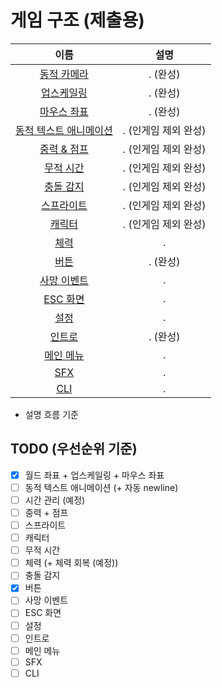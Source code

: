 # 게임 구조 (제출용)
|이름|설명|
|:---:|:---:|
|[동적 카메라](./dynamic_camera.md)|. (완성)|
|[업스케일링](./upscailing.md)|. (완성)|
|[마우스 좌표](./mouse_position.md)|. (완성)|
|[동적 텍스트 애니메이션](./dynamic_text_animation.md)|. (인게임 제외 완성)|
|[중력 & 점프](./gravity_and_jump.md)|. (인게임 제외 완성)|
|[무적 시간](./grace_period.md)|. (인게임 제외 완성)|
|[충돌 감지](./bound.md)|. (인게임 제외 완성)|
|[스프라이트](./sprite.md)|. (인게임 제외 완성)|
|[캐릭터](./characters.md)|. (인게임 제외 완성)|
|[체력](./hp_bar.md)|.|
|[버튼](./button.md)|. (완성)|
|[사망 이벤트](./dead_event.md)|.|
|[ESC 화면](./pause_menu.md)|.|
|[설정](./settings.md)|.|
|[인트로](./intro.md)|. (완성)|
|[메인 메뉴](./menu.md)|.|
|[SFX](./sfx.md)|.|
|[CLI](./cli.md)|.|

- 설명 흐름 기준

## TODO (우선순위 기준)
- [x] 월드 좌표 + 업스케일링 + 마우스 좌표
- [ ] 동적 텍스트 애니메이션 (+ 자동 newline)
- [ ] 시간 관리 (예정)
- [ ] 중력 + 점프
- [ ] 스프라이트
- [ ] 캐릭터
- [ ] 무적 시간
- [ ] 체력 (+ 체력 회복 (예정))
- [ ] 충돌 감지
- [x] 버튼
- [ ] 사망 이벤트
- [ ] ESC 화면
- [ ] 설정
- [ ] 인트로
- [ ] 메인 메뉴
- [ ] SFX
- [ ] CLI

